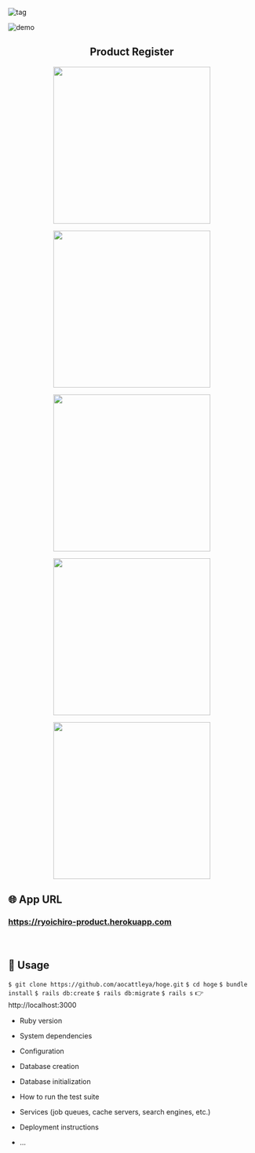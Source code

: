 ![tag](https://img.shields.io/travis/ryoichiro3816/product-regi/master)

![demo](https://raw.github.com/wiki/ryoichiro3816/product-regi/images/water.gif)

<h2 align="center">Product Register</h2>

<p align="center">
  <a href="Railsのロゴ"><img src="https://raw.github.com/wiki/ryoichiro3816/product-regi/images/rails.png" width="320px;" /></a>
  <br>

<p align="center">
  <a href="PostgreSQLのロゴ"><img src="https://raw.github.com/wiki/ryoichiro3816/product-regi/images/postgre.png" width="320px;" /></a>
  <br>

<p align="center">
  <a href="docker_composeのロゴ"><img src="https://raw.github.com/wiki/ryoichiro3816/product-regi/images/docker_compose.jpg" width="320px;" /></a>
  <br>

<p align="center">
  <a href="travis_CIのロゴ"><img src="https://raw.github.com/wiki/ryoichiro3816/product-regi/images/travis.png" width="320px;" /></a>
  <br>

<p align="center">
  <a href="Herokuのロゴ"><img src="https://raw.github.com/wiki/ryoichiro3816/product-regi/images/Heroku.png" width="320px;" /></a>
  </p>

## 🌐 App URL

### **https://ryoichiro-product.herokuapp.com**  
　
## 💬 Usage

`$ git clone https://github.com/aocattleya/hoge.git`
`$ cd hoge`
`$ bundle install`
`$ rails db:create`
`$ rails db:migrate`
`$ rails s`
👉 http://localhost:3000
　




* Ruby version

* System dependencies

* Configuration

* Database creation

* Database initialization

* How to run the test suite

* Services (job queues, cache servers, search engines, etc.)

* Deployment instructions

* ...
